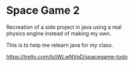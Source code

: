 # Space Game 2
Recreation of a side project in java using a real  
physics engine instead of making my own.

This is to help me relearn java for my class.

https://trello.com/b/iWLwNVqD/spacegame-todo